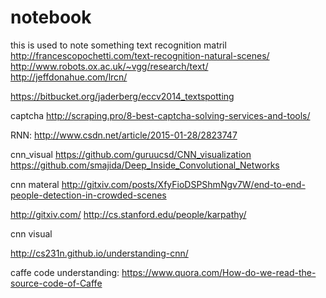 # notebook
this is used to note something
text recognition matril
http://francescopochetti.com/text-recognition-natural-scenes/
http://www.robots.ox.ac.uk/~vgg/research/text/
http://jeffdonahue.com/lrcn/

https://bitbucket.org/jaderberg/eccv2014_textspotting

captcha
http://scraping.pro/8-best-captcha-solving-services-and-tools/

RNN:
http://www.csdn.net/article/2015-01-28/2823747

cnn_visual
https://github.com/guruucsd/CNN_visualization
https://github.com/smajida/Deep_Inside_Convolutional_Networks


cnn materal
http://gitxiv.com/posts/XfyFioDSPShmNgv7W/end-to-end-people-detection-in-crowded-scenes

http://gitxiv.com/
http://cs.stanford.edu/people/karpathy/

cnn visual

http://cs231n.github.io/understanding-cnn/


caffe code understanding:
https://www.quora.com/How-do-we-read-the-source-code-of-Caffe
